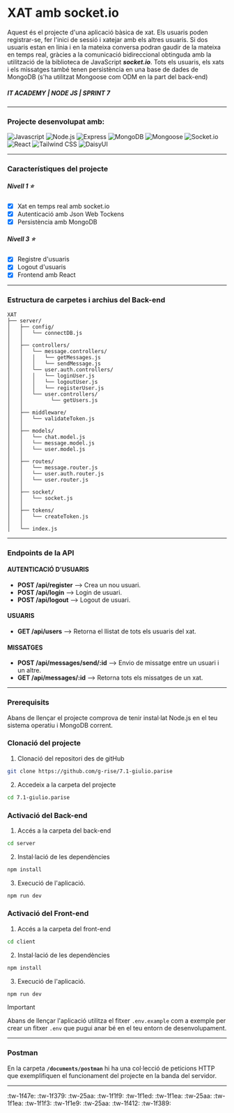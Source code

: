 # XAT amb socket.io

Aquest és el projecte d'una aplicació bàsica de xat.
Els usuaris poden registrar-se, fer l'inici de sessió i xatejar amb els altres usuaris. Si dos usuaris estan en línia i en la mateixa conversa podran gaudir de la mateixa en temps real, gràcies a la comunicació bidireccional obtinguda amb la utilització de la biblioteca de JavaScript ***socket.io***.
Tots els usuaris, els xats i els missatges també tenen persistència en una base de dades de MongoDB (s'ha utilitzat Mongoose com ODM en la part del back-end)

##### IT ACADEMY | NODE JS | SPRINT 7
-------------------------

### Projecte desenvolupat amb:
![Javascript](https://img.shields.io/badge/-Javascript.js-black?style=flat-square&logo=javascript)
![Node.js](https://img.shields.io/badge/-Node.js-black?style=flat-square&logo=nodedotjs&logoColor=green)
![Express](https://img.shields.io/badge/-Express-000000?style=flat-square&logo=express&logoColor=white)
![MongoDB](https://img.shields.io/badge/-MongoDB-black?style=flat-square&logo=mongodb&logoColor=green)
![Mongoose](https://img.shields.io/badge/-Mongoose-black?style=flat-square&logo=mongoose&logoColor=green)
![Socket.io](https://img.shields.io/badge/-Socket.io-black?style=flat-square&logo=socketdotio&logoColor=white)
![React](https://img.shields.io/badge/-React-black?style=flat-square&logo=react&logoColor=cyan)
![Tailwind CSS](https://img.shields.io/badge/-TailwindCSS-black?style=flat-square&logo=tailwindcss&logoColor=cyan)
![DaisyUI](https://img.shields.io/badge/-DaisyUI-black?style=flat-square&logo=daisyui&logoColor=white)

------------

### Característiques del projecte
##### Nivell 1 ⭐️
- [x] Xat en temps real amb socket.io
- [x] Autenticació amb Json Web Tockens
- [x] Persistència amb MongoDB

##### Nivell 3 ⭐️
- [x] Registre d'usuaris
- [x] Logout d'usuaris
- [x] Frontend amb React

-------------

### Estructura de carpetes i archius del Back-end

``` 
XAT
├── server/
│   ├── config/
│   │   └── connectDB.js
│   │
│   ├── controllers/
│   │   └── message.controllers/
│   │   │   └── getMessages.js
│   │   │   └── sendMessage.js
│   │   └── user.auth.controllers/
│   │   │   └── loginUser.js
│   │   │   └── logoutUser.js
│   │   │   └── registerUser.js
│   │   └── user.controllers/
│   │         └── getUsers.js
│   │
│   ├── middleware/
│   │   └── validateToken.js
│   │
│   ├── models/
│   │   └── chat.model.js
│   │   └── message.model.js
│   │   └── user.model.js
│   │
│   ├── routes/
│   │   └── message.router.js
│   │   └── user.auth.router.js
│   │   └── user.router.js
│   │
│   ├── socket/
│   │   └── socket.js
│   │
│   ├── tokens/
│   │   └── createToken.js
│   │
│   └── index.js
```

------------

### Endpoints de la API

#### AUTENTICACIÓ D'USUARIS
- **POST /api/register**  --> Crea un nou usuari.
- **POST /api/login**  --> Login de usuari.
- **POST /api/logout**  --> Logout de usuari.

#### USUARIS
- **GET /api/users**  --> Retorna el llistat de tots els usuaris del xat.

#### MISSATGES
- **POST /api/messages/send/:id** --> Envio de missatge entre un usuari i un altre.
- **GET /api/messages/:id** --> Retorna tots els missatges de un xat.

------------------


### Prerequisits

Abans de llençar el projecte comprova de tenir instal·lat Node.js en el teu sistema operatiu i MongoDB corrent.


### Clonació del projecte

1. Clonació del repositori des de gitHub
```bash
git clone https://github.com/g-rise/7.1-giulio.parise
```
2. Accedeix a la carpeta del projecte
```bash
cd 7.1-giulio.parise
```

### Activació del Back-end
1. Accés a la carpeta del back-end
```bash
cd server
```
2. Instal·lació de les dependències
```bash
npm install
```
3. Execució de l'aplicació.
```bash
npm run dev
```

### Activació del Front-end
1. Accés a la carpeta del front-end
```bash
cd client
```
2. Instal·lació de les dependències
```bash
npm install
```
3. Execució de l'aplicació.
```bash
npm run dev
```

> [!IMPORTANT]
Abans de llençar l'aplicació utilitza el fitxer `.env.example` com a exemple per crear un fitxer `.env` que pugui anar bé en el teu entorn de desenvolupament.

-------------------

### Postman

En la carpeta **`/documents/postman`** hi ha una col·lecció de peticions HTTP que exemplifiquen el funcionament del projecte en la banda del servidor.

-------------------

:tw-1f47e: :tw-1f379: :tw-25aa: :tw-1f1f9: :tw-1f1ed: :tw-1f1ea: :tw-25aa: :tw-1f1ea: :tw-1f1f3: :tw-1f1e9: :tw-25aa: :tw-1f412: :tw-1f389:
